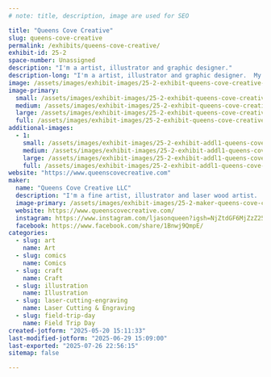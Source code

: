 ```yaml
---
# note: title, description, image are used for SEO

title: "Queens Cove Creative"
slug: queens-cove-creative
permalink: /exhibits/queens-cove-creative/
exhibit-id: 25-2
space-number: Unassigned
description: "I'm a artist, illustrator and graphic designer."
description-long: "I'm a artist, illustrator and graphic designer.  My work encompasses anything from traditional illustration,  sketch cards and fine art to laser engraved wood art. I'm also currently a sketch card artist for Topps having licensed work with Star Wars,  Marvel,  Major League Baseball, SpongeBob and Stranger Things."
image: /assets/images/exhibit-images/25-2-exhibit-queens-cove-creative-screenshot-20250520-150606-instagram-large.jpg
image-primary: 
  small: /assets/images/exhibit-images/25-2-exhibit-queens-cove-creative-screenshot-20250520-150606-instagram-small.jpg
  medium: /assets/images/exhibit-images/25-2-exhibit-queens-cove-creative-screenshot-20250520-150606-instagram-medium.jpg
  large: /assets/images/exhibit-images/25-2-exhibit-queens-cove-creative-screenshot-20250520-150606-instagram-large.jpg
  full: /assets/images/exhibit-images/25-2-exhibit-queens-cove-creative-screenshot-20250520-150606-instagram-full.jpg
additional-images: 
  - 1:
    small: /assets/images/exhibit-images/25-2-exhibit-addl1-queens-cove-creative-screenshot-20250520-150629-instagram-1-small.jpg
    medium: /assets/images/exhibit-images/25-2-exhibit-addl1-queens-cove-creative-screenshot-20250520-150629-instagram-1-medium.jpg
    large: /assets/images/exhibit-images/25-2-exhibit-addl1-queens-cove-creative-screenshot-20250520-150629-instagram-1-large.jpg
    full: /assets/images/exhibit-images/25-2-exhibit-addl1-queens-cove-creative-screenshot-20250520-150629-instagram-1-full.jpg
website: "https://www.queenscovecreative.com"
maker: 
  name: "Queens Cove Creative LLC"
  description: "I'm a fine artist, illustrator and laser wood artist.  I'm also currently a Topps Sketch card artist with licensed work on Marvel, Star Wars,   Major League Baseball,  Spongebob and Stranger Things."
  image-primary: /assets/images/exhibit-images/25-2-maker-queens-cove-creative-fb-img-1747767715843-medium.jpg
  website: https://www.queenscovecreative.com/
  instagram: https://www.instagram.com/ljasonqueen?igsh=NjZtdGF6MjZzZ25q
  facebook: https://www.facebook.com/share/1Bnwj9QmpE/
categories: 
  - slug: art
    name: Art
  - slug: comics
    name: Comics
  - slug: craft
    name: Craft
  - slug: illustration
    name: Illustration
  - slug: laser-cutting-engraving
    name: Laser Cutting & Engraving
  - slug: field-trip-day
    name: Field Trip Day
created-jotform: "2025-05-20 15:11:33"
last-modified-jotform: "2025-06-29 15:09:00"
last-exported: "2025-07-26 22:56:15"
sitemap: false

---
```

